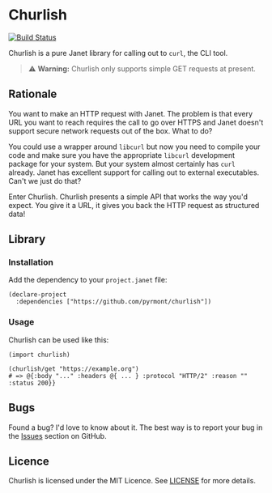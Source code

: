 # Churlish

[![Build Status](https://github.com/pyrmont/churlish/workflows/build/badge.svg)](https://github.com/pyrmont/churlish/actions?query=workflow%3Abuild)

Churlish is a pure Janet library for calling out to `curl`, the CLI tool.

> :warning: **Warning:** Churlish only supports simple GET requests at present.

## Rationale

You want to make an HTTP request with Janet. The problem is that every URL you
want to reach requires the call to go over HTTPS and Janet doesn't support
secure network requests out of the box. What to do?

You could use a wrapper around `libcurl` but now you need to compile your code
and make sure you have the appropriate `libcurl` development package for your
system. But your system almost certainly has `curl` already. Janet has
excellent support for calling out to external executables. Can't we just do
that?

Enter Churlish. Churlish presents a simple API that works the way you'd expect.
You give it a URL, it gives you back the HTTP request as structured data!

## Library

### Installation

Add the dependency to your `project.janet` file:

```janet
(declare-project
  :dependencies ["https://github.com/pyrmont/churlish"])
```

### Usage

Churlish can be used like this:

```janet
(import churlish)

(churlish/get "https://example.org")
# => @{:body "..." :headers @{ ... } :protocol "HTTP/2" :reason "" :status 200}}
```

## Bugs

Found a bug? I'd love to know about it. The best way is to report your bug in
the [Issues][] section on GitHub.

[Issues]: https://github.com/pyrmont/churlish/issues

## Licence

Churlish is licensed under the MIT Licence. See [LICENSE][] for more details.

[LICENSE]: https://github.com/pyrmont/churlish/blob/master/LICENSE
